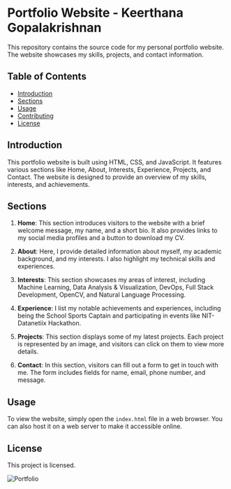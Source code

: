 # Portfolio Website - Keerthana Gopalakrishnan

This repository contains the source code for my personal portfolio website. The website showcases my skills, projects, and contact information.

## Table of Contents

- [Introduction](#introduction)
- [Sections](#sections)
- [Usage](#usage)
- [Contributing](#contributing)
- [License](#license)

## Introduction

This portfolio website is built using HTML, CSS, and JavaScript. It features various sections like Home, About, Interests, Experience, Projects, and Contact. The website is designed to provide an overview of my skills, interests, and achievements.

## Sections

1. **Home**: This section introduces visitors to the website with a brief welcome message, my name, and a short bio. It also provides links to my social media profiles and a button to download my CV.

2. **About**: Here, I provide detailed information about myself, my academic background, and my interests. I also highlight my technical skills and experiences.

3. **Interests**: This section showcases my areas of interest, including Machine Learning, Data Analysis & Visualization, DevOps, Full Stack Development, OpenCV, and Natural Language Processing.

4. **Experience**: I list my notable achievements and experiences, including being the School Sports Captain and participating in events like NIT-Datanetiix Hackathon.

5. **Projects**: This section displays some of my latest projects. Each project is represented by an image, and visitors can click on them to view more details.

6. **Contact**: In this section, visitors can fill out a form to get in touch with me. The form includes fields for name, email, phone number, and message.

## Usage

To view the website, simply open the `index.html` file in a web browser. You can also host it on a web server to make it accessible online.



## License

This project is licensed.



![Portfolio](https://github.com/KeerthanaG23/KeerthanaG23.github.io/assets/116378322/e16f9b80-2c12-4082-9089-fc723fa5ffc2)
